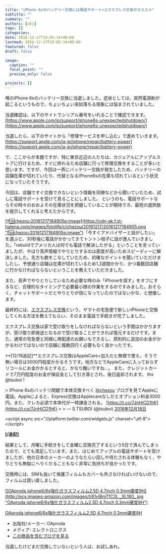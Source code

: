 ```yaml
---
title: "iPhone 6sのバッテリー交換には電話サポート+エクスプレス交換がオススメ"
subtitle: ""
summary: ""
authors: [aki]
tags: []
categories: 
date: 2016-12-17T19:05:14+00:00
lastmod: 2016-12-17T19:05:14+00:00
featured: false
draft: false

image:
  caption: ""
  focal_point: ""
  preview_only: false

projects: []
---
```

噂のiPhone 6sのバッテリー交換に当選しました。症状としては、突然電源断が起こるというもので、ちょいちょい突如落ちる現象には悩まされていました。

当選確認は、以下のサイトでシリアル番号をいれることで確認できます。[https://www.apple.com/jp/support/iphone6s-unexpectedshutdown/](https://www.apple.com/jp/support/iphone6s-unexpectedshutdown/)

当選したら、以下のサイトから「修理サービスを申し込む」で進めていきます。[https://support.apple.com/ja-jp/iphone/repair/battery-power](https://support.apple.com/ja-jp/iphone/repair/battery-power)

で、ここからが本題ですが、特に東京近辺の人たちは、カジュアルにアップルストアに行けるため、すぐに終わるため店舗に行って修理交換をすることが多いと思います。ですが、今回は一斉にバッテリー交換が発生したため、バッテリーの店舗在庫が切れていたり、代替となるiPhone6sの在庫も切れているという状況になっていたそうです。

今回は、店舗ですぐ交換できないという情報を同僚などから聞いていたため、試しに電話サポートを受けて見ることにしました。 というのも、電話サポートならその時々のおおよその在庫状況を把握していることが期待でき、最短の選択肢を提示してくれると考えたからです。

[![f:id:chezou:20161217184905p:image](https://cdn-ak.f.st-hatena.com/images/fotolife/c/chezou/20161217/20161217184905.png &quot;f:id:chezou:20161217184905p:image&quot;)](http://f.hatena.ne.jp/chezou/20161217184905)「今すぐアドバイザーと話がしたい」を選ぶと、30秒後に電話がかかってきてトントン拍子に話が進んでいきました。「rebuildでアメリカ人は何でも電話で解決したがる」ということを言っていましたが、やはり音声情報でやりとりするのは密度が高いためスピーディーに解決しました。先方も数をこなしていたため、的確なポイントを聞いていただけましたし、予想通り店舗は在庫が切れているため1,2週間かかり、かつ複数回店舗に行かなければならないということを教えていただきました。

また、音声でやりとりしているため必要な時のみ「iPhoneを探す」をオフにするなど、合理的なタイミングで必要最小限の作業をするのですみました。おそらく、チャットサポートだとやりとりが倍になっていたのではないかな、と想像します。

最終的には、[エクスプレス交換](https://support.apple.com/ja-jp/iphone/repair/service/express-replacement)という、ヤマトの宅急便で新しいiPhoneと交換してくれる方法を教えてもらい、そのまま電話で手続きが完了しました。

エクスプレス交換は家で受け取りをしなければならないという手間はかかりますが、受け取り即発送となるので受け取ることができれば復元するだけです。また、通常の宅急便と同様に再配達のお願いもできるし、原則的に追加のお金がかかるわけではないので店舗に複数回行く必要もなく良かったです。

**[12/18追記]**エクスプレス交換はAppleCare+加入だと無償で使え、そうで無い場合は3000円程度かかるそうです。地方などでAppleCareに入っておらずリコールにお金かかるとすると、かなり酷いですね…。 また、クレジットカードで7万円程度のお金が保証金として引き落とされ、後日返却されます。 thx @tsuboi !

&gt; iPhone 6sのバッテリ問題で本体交換すべく [@chezou](https://twitter.com/chezou) ブログを見てAppleに電話。Appleによると、Express交換はApplecareなしだとオプション料金3000円。また、クレカ必須で本体代が一時課金される。 [https://t.co/7JnHiCD1hK](https://t.co/7JnHiCD1hK)
&gt; 
&gt; — S.TSUBOI (@tsuboi) [2016年12月18日](https://twitter.com/tsuboi/status/810368813728497664)

&lt;script async src=&quot;//platform.twitter.com/widgets.js&quot; charset=&quot;utf-8&quot;&gt;&lt;/script&gt;

**[/追記]**

結果として、月曜に手続きをして金曜に交換完了するという5日で済んでしまったので、とても満足しています。また、はじめてアップルの電話サポートを受けましたが、他の日本のメーカーのようなたらい回しや待たされる体験もなく、やりとりも無駄にへりくだることもなく非常に気持ちが良かったです。

交換時には、SIMも抜いて保護フィルムもカバーも外さなければいけないので、フィルムは買い直しました。

[![OAproda iphone6/6s強化ガラスフィルム2.5D 4.7inch 0.3mm硬度9H](http://ecx.images-amazon.com/images/I/61yIBmTfC3L._SL160_.jpg &quot;OAproda iphone6/6s強化ガラスフィルム2.5D 4.7inch 0.3mm硬度9H&quot;)](http://www.amazon.co.jp/exec/obidos/ASIN/B00VSOCMOE/chezou-22/)

[OAproda iphone6/6s強化ガラスフィルム2.5D 4.7inch 0.3mm硬度9H](http://www.amazon.co.jp/exec/obidos/ASIN/B00VSOCMOE/chezou-22/)

- 出版社/メーカー: OAproda
- メディア: エレクトロニクス
- [この商品を含むブログを見る](http://d.hatena.ne.jp/asin/B00VSOCMOE/chezou-22)

当選したけどまだ交換していないという人は、お試しあれ。


